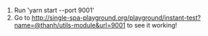 1. Run 'yarn start --port 9001'
2. Go to http://single-spa-playground.org/playground/instant-test?name=@thanh/utils-module&url=9001 to see it working!
